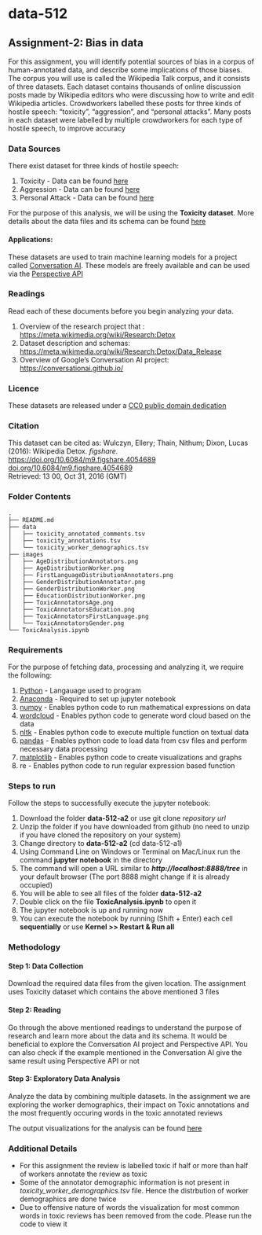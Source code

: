# data-512
## Assignment-2: Bias in data
For this assignment, you will identify potential sources of bias in a corpus of human-annotated data, and describe some implications of those biases. The corpus you will use is called the Wikipedia Talk corpus, and it consists of three datasets. Each dataset contains thousands of online discussion posts made by Wikipedia editors who were discussing how to write and edit Wikipedia articles. Crowdworkers labelled these posts for three kinds of hostile speech: “toxicity”, “aggression”, and “personal attacks”. Many posts in each dataset were labelled by multiple crowdworkers for each type of hostile speech, to improve accuracy

### Data Sources
There exist dataset for three kinds of hostile speech:
1. Toxicity - Data can be found [here](https://figshare.com/articles/dataset/Wikipedia_Talk_Labels_Toxicity/4563973)
2. Aggression - Data can be found [here](https://figshare.com/articles/dataset/Wikipedia_Talk_Labels_Aggression/4267550)
3. Personal Attack - Data can be found [here](https://figshare.com/articles/dataset/Wikipedia_Talk_Labels_Personal_Attacks/4054689)

For the purpose of this analysis, we will be using the **Toxicity dataset**. More details about the data files and its schema can be found [here](https://meta.wikimedia.org/wiki/Research:Detox/Data_Release#Toxicity)

#### Applications: 
These datasets are used to train machine learning models for a project called [Conversation AI](https://conversationai.github.io/). These models are freely available and can be used via the [Perspective API](https://www.perspectiveapi.com/#/home) <br />


### Readings
Read each of these documents before you begin analyzing your data.
1. Overview of the research project that : https://meta.wikimedia.org/wiki/Research:Detox
2. Dataset description and schemas: https://meta.wikimedia.org/wiki/Research:Detox/Data_Release
3. Overview of Google’s Conversation AI project: https://conversationai.github.io/

### Licence
These datasets are released under a [CC0 public domain dedication](https://wiki.creativecommons.org/wiki/CC0)

### Citation
This dataset can be cited as:
Wulczyn, Ellery; Thain, Nithum; Dixon, Lucas (2016): Wikipedia Detox. *figshare.* [https://doi.org/10.6084/m9.figshare.4054689 doi.org/10.6084/m9.figshare.4054689](https://doi.org/10.6084/m9.figshare.4054689)<br />
Retrieved: 13 00, Oct 31, 2016 (GMT)


### Folder Contents
```
.
├── README.md
├── data
│   ├── toxicity_annotated_comments.tsv
│   ├── toxicity_annotations.tsv
│   └── toxicity_worker_demographics.tsv
├── images
│   ├── AgeDistributionAnnotators.png
│   ├── AgeDistributionWorker.png
│   ├── FirstLanguageDistributionAnnotators.png
│   ├── GenderDistributionAnnotator.png
│   ├── GenderDistributionWorker.png
│   ├── EducationDistributionWorker.png
│   ├── ToxicAnnotatorsAge.png
│   ├── ToxicAnnotatorsEducation.png
│   ├── ToxicAnnotatorsFirstLanguage.png
│   └── ToxicAnnotatorsGender.png
└── ToxicAnalysis.ipynb
```

### Requirements
For the purpose of fetching data, processing and analyzing it, we require the following:
1) [Python](https://www.python.org/downloads/) - Langauage used to program
2) [Anaconda](https://docs.anaconda.com/anaconda/install/) - Required to set up jupyter notebook 
2) [numpy](https://requests.readthedocs.io/en/master/user/install/) - Enables python code to run mathematical expressions on data
3) [wordcloud](https://pypi.org/project/wordcloud/) - Enables python code to generate word cloud based on the data
4) [nltk](https://www.nltk.org/install.html) - Enables python code to execute multiple function on textual data
5) [pandas](https://pandas.pydata.org/docs/getting_started/install.html) - Enables python code to load data from csv files and perform necessary data processing
6) [matplotlib](https://matplotlib.org/users/installing.html) - Enables python code to create visualizations and graphs
7) re - Enables python code to run regular expression based function

### Steps to run
Follow the steps to successfully execute the jupyter notebook:
1) Download the folder **data-512-a2** or use git clone *repository url*
2) Unzip the folder if you have downloaded from github (no need to unzip if you have cloned the repository on your system)
3) Change directory to **data-512-a2** (cd data-512-a1)
4) Using Command Line on Windows or Terminal on Mac/Linux run the command **jupyter notebook** in the directory
5) The command will open a URL similar to ***http://localhost:8888/tree*** in your default browser (The port 8888 might change if it is already occupied)
6) You will be able to see all files of the folder **data-512-a2**
7) Double click on the file **ToxicAnalysis.ipynb** to open it
8) The jupyter notebook is up and running now
9) You can execute the notebook by running (Shift + Enter) each cell **sequentially**  or use **Kernel >> Restart & Run all**

### Methodology
#### Step 1: Data Collection

Download the required data files from the given location. The assignment uses Toxicity dataset which contains the above mentioned 3 files

#### Step 2: Reading

Go through the above mentioned readings to understand the purpose of research and learn more about the data and its schema. It would be beneficial to explore the Conversation AI project and Perspective API. You can also check if the example mentioned in the Conversation AI give the same result using Perspective API or not 

#### Step 3: Exploratory Data Analysis

Analyze the data by combining multiple datasets. In the assignment we are exploring the worker demographics, their impact on Toxic annotations and the most frequently occuring words in the toxic annotated reviews 

The output visualizations for the analysis can be found [here](https://github.com/mayurgpt07/data-512/tree/master/data-512-a2/images)

### Additional Details
* For this assignment the review is labelled toxic if half or more than half of workers annotate the review as toxic  <br />
* Some of the annotator demographic information is not present in *toxicity_worker_demographics.tsv* file. Hence the distrbution of worker demographics are done twice
* Due to offensive nature of words the visualization for most common words in toxic reviews has been removed from the code. Please run the code to view it

